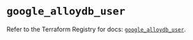 # `google_alloydb_user`

Refer to the Terraform Registry for docs: [`google_alloydb_user`](https://registry.terraform.io/providers/hashicorp/google/5.13.0/docs/resources/alloydb_user).
